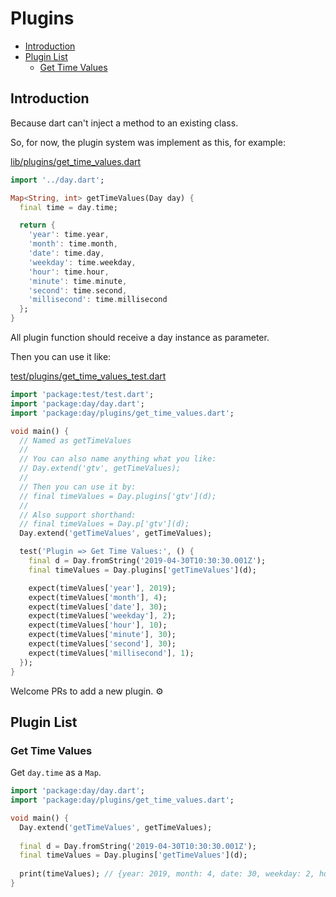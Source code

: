 # Plugins

- [Introduction](#introduction)
- [Plugin List](#plugin-list)
  - [Get Time Values](#get-time-values)

## Introduction

Because dart can't inject a method to an existing class.

So, for now, the plugin system was implement as this, for example:

[lib/plugins/get_time_values.dart](lib/plugins/get_time_values.dart)

```dart
import '../day.dart';

Map<String, int> getTimeValues(Day day) {
  final time = day.time;

  return {
    'year': time.year,
    'month': time.month,
    'date': time.day,
    'weekday': time.weekday,
    'hour': time.hour,
    'minute': time.minute,
    'second': time.second,
    'millisecond': time.millisecond
  };
}
```

All plugin function should receive a day instance as parameter.

Then you can use it like:

[test/plugins/get_time_values_test.dart](test/plugins/get_time_values_test.dart)

```dart
import 'package:test/test.dart';
import 'package:day/day.dart';
import 'package:day/plugins/get_time_values.dart';

void main() {
  // Named as getTimeValues
  // 
  // You can also name anything what you like:
  // Day.extend('gtv', getTimeValues);
  // 
  // Then you can use it by:
  // final timeValues = Day.plugins['gtv'](d);
  //
  // Also support shorthand:
  // final timeValues = Day.p['gtv'](d);
  Day.extend('getTimeValues', getTimeValues);

  test('Plugin => Get Time Values:', () {
    final d = Day.fromString('2019-04-30T10:30:30.001Z');
    final timeValues = Day.plugins['getTimeValues'](d);

    expect(timeValues['year'], 2019);
    expect(timeValues['month'], 4);
    expect(timeValues['date'], 30);
    expect(timeValues['weekday'], 2);
    expect(timeValues['hour'], 10);
    expect(timeValues['minute'], 30);
    expect(timeValues['second'], 30);
    expect(timeValues['millisecond'], 1);
  });
}
```

Welcome PRs to add a new plugin. ⚙️

## Plugin List

### Get Time Values

Get `day.time` as a `Map`.

```dart
import 'package:day/day.dart';
import 'package:day/plugins/get_time_values.dart';

void main() {
  Day.extend('getTimeValues', getTimeValues);
  
  final d = Day.fromString('2019-04-30T10:30:30.001Z');
  final timeValues = Day.plugins['getTimeValues'](d);
  
  print(timeValues); // {year: 2019, month: 4, date: 30, weekday: 2, hour: 10, minute: 30, second: 30, millisecond: 1}
}
```
